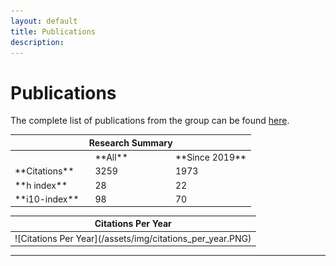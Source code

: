```yaml
---
layout: default
title: Publications
description:
---
```


# Publications

The complete list of publications from the group can be found [here](https://scholar.google.com/citations?hl=en&user=n1U-zvkAAAAJ). 

<table>
<style>
  .center-table {
    margin-left: auto;
    margin-right: auto;
  }
</style>
<colgroup>
<col width="33%" />
<col width="33%" />
<col width="33%" />

</colgroup>
<thead>
<tr class="header">
<th colspan="3">Research Summary</th>
</tr>
</thead>
<tbody>
<tr>


<td markdown="span">
<br>
</td>

<td markdown="span">
**All** <br>
</td>

<td markdown="span">
**Since 2019** <br>

</td>
</tr>
<tr>

<td markdown="span">
**Citations** <br>
</td>

<td markdown="span">
3259 <br>
</td>

<td markdown="span">
1973<br>

</td>
</tr>
<tr>

<td markdown="span">
**h index** <br>
</td>

<td markdown="span">
28 <br>
</td>

<td markdown="span">
22<br>


</td>
</tr>
<tr>

<td markdown="span">
**i10-index** <br>
</td>

<td markdown="span">
98 <br>
</td>

<td markdown="span">
70<br>


</td>
</tr>
<tr>


<table>
<colgroup>
<col width="100%" />
</colgroup>
<thead>
<tr class="header">
<th colspan="2">Citations Per Year</th>
</tr>
</thead>
<tbody>
<tr>
<td markdown="span">
![Citations Per Year](/assets/img/citations_per_year.PNG)<br>


</td>
</tr>
</tbody>
</table>



* * *


